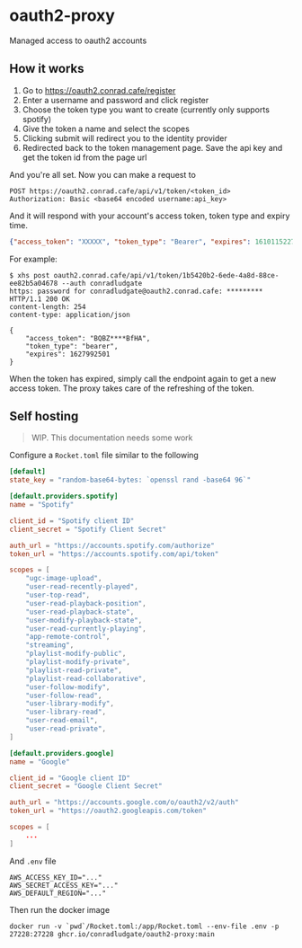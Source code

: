 # oauth2-proxy

Managed access to oauth2 accounts

## How it works

1)  Go to https://oauth2.conrad.cafe/register
2)  Enter a username and password and click register
3)  Choose the token type you want to create (currently only supports spotify)
4)  Give the token a name and select the scopes
5)  Clicking submit will redirect you to the identity provider
6)  Redirected back to the token management page. Save the api key and get the token id from the page url

And you're all set. Now you can make a request to

```
POST https://oauth2.conrad.cafe/api/v1/token/<token_id>
Authorization: Basic <base64 encoded username:api_key>
```

And it will respond with your account's access token, token type and expiry time.

```json
{"access_token": "XXXXX", "token_type": "Bearer", "expires": 1610115227}
```

For example:

```
$ xhs post oauth2.conrad.cafe/api/v1/token/1b5420b2-6ede-4a8d-88ce-ee82b5a04678 --auth conradludgate
https: password for conradludgate@oauth2.conrad.cafe: *********
HTTP/1.1 200 OK
content-length: 254
content-type: application/json

{
    "access_token": "BQBZ****BfHA",
    "token_type": "bearer",
    "expires": 1627992501
}
```

When the token has expired, simply call the endpoint again to get a new access token. The proxy takes care of the refreshing of the token.

## Self hosting

> WIP. This documentation needs some work

Configure a `Rocket.toml` file similar to the following

```toml
[default]
state_key = "random-base64-bytes: `openssl rand -base64 96`"

[default.providers.spotify]
name = "Spotify"

client_id = "Spotify client ID"
client_secret = "Spotify Client Secret"

auth_url = "https://accounts.spotify.com/authorize"
token_url = "https://accounts.spotify.com/api/token"

scopes = [
    "ugc-image-upload",
    "user-read-recently-played",
    "user-top-read",
    "user-read-playback-position",
    "user-read-playback-state",
    "user-modify-playback-state",
    "user-read-currently-playing",
    "app-remote-control",
    "streaming",
    "playlist-modify-public",
    "playlist-modify-private",
    "playlist-read-private",
    "playlist-read-collaborative",
    "user-follow-modify",
    "user-follow-read",
    "user-library-modify",
    "user-library-read",
    "user-read-email",
    "user-read-private",
]

[default.providers.google]
name = "Google"

client_id = "Google client ID"
client_secret = "Google Client Secret"

auth_url = "https://accounts.google.com/o/oauth2/v2/auth"
token_url = "https://oauth2.googleapis.com/token"

scopes = [
    ...
]
```

And `.env` file

```
AWS_ACCESS_KEY_ID="..."
AWS_SECRET_ACCESS_KEY="..."
AWS_DEFAULT_REGION="..."
```

Then run the docker image

```
docker run -v `pwd`/Rocket.toml:/app/Rocket.toml --env-file .env -p 27228:27228 ghcr.io/conradludgate/oauth2-proxy:main
```
